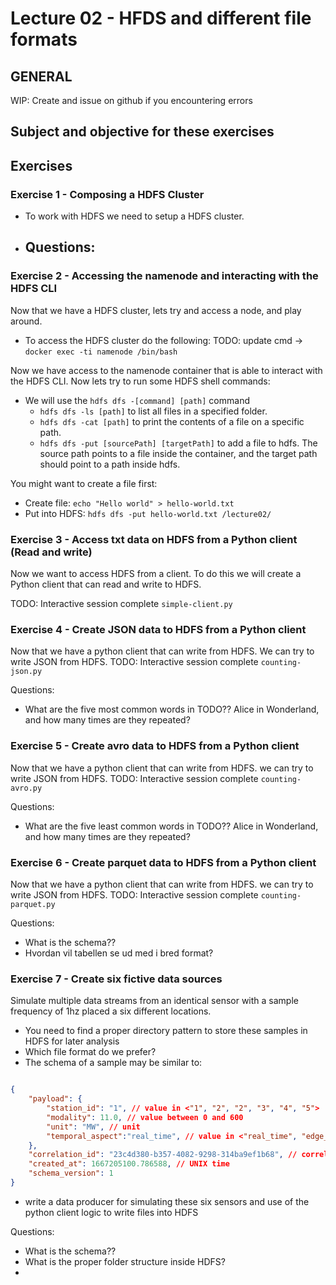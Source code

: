 # Lecture 02 - HFDS and different file formats

## GENERAL
WIP: Create and issue on github if you encountering errors




## Subject and objective for these exercises

## Exercises

### Exercise 1 - Composing a HDFS Cluster

- To work with HDFS we need to setup a HDFS cluster.
- Questions:
  -  

### Exercise 2 - Accessing the namenode and interacting with the HDFS CLI

Now that we have a HDFS cluster, lets try and access a node, and play around. 
- To access the HDFS cluster do the following: TODO: update cmd -> `docker exec -ti namenode /bin/bash`

Now we have access to the namenode container that is able to interact with the HDFS CLI. 
Now lets try to run some HDFS shell commands:

- We will use the `hdfs dfs -[command] [path]` command
  - `hdfs dfs -ls [path]` to list all files in a specified folder.
  - `hdfs dfs -cat [path]` to print the contents of a file on a specific path.
  - `hdfs dfs -put [sourcePath] [targetPath]` to add a file to hdfs. The source path points to a file inside the container, and the target path should point to a path inside hdfs.

You might want to create a file first:
  - Create file: `echo "Hello world" > hello-world.txt` 
  - Put into HDFS: `hdfs dfs -put hello-world.txt /lecture02/` 

### Exercise 3 - Access txt data on HDFS from a Python client (Read and write)

Now we want to access HDFS from a client. To do this we will create a Python client that can read and write to HDFS.

TODO: Interactive session
complete `simple-client.py`


### Exercise 4 - Create JSON data to HDFS from a Python client


Now that we have a python client that can write from HDFS. We can try to write JSON from HDFS.
TODO: Interactive session
complete `counting-json.py`

Questions:
- What are the five most common words in TODO?? Alice in Wonderland, and how many times are they repeated?

### Exercise 5 - Create avro data to HDFS from a Python client


Now that we have a python client that can write from HDFS. we can try to write JSON from HDFS.
TODO: Interactive session
complete `counting-avro.py`

Questions:
- What are the five least common words in TODO?? Alice in Wonderland, and how many times are they repeated?

### Exercise 6 - Create parquet data to HDFS from a Python client


Now that we have a python client that can write from HDFS. we can try to write JSON from HDFS.
TODO: Interactive session
complete `counting-parquet.py`

Questions:
- What is the schema??
- Hvordan vil tabellen se ud med i bred format?


### Exercise 7 - Create six fictive data sources

Simulate multiple data streams from an identical sensor with a sample frequency of 1hz placed a six different locations. 

- You need to find a proper directory pattern to store these samples in HDFS for later analysis
- Which file format do we prefer?
- The schema of a sample may be similar to:
```json

{
    "payload": {
        "station_id": "1", // value in <"1", "2", "2", "3", "4", "5">
        "modality": 11.0, // value between 0 and 600
        "unit": "MW", // unit
        "temporal_aspect":"real_time", // value in <"real_time", "edge_prediction">
    },
    "correlation_id": "23c4d380-b357-4082-9298-314ba9ef1b68", // correlation uuid for this sample
    "created_at": 1667205100.786588, // UNIX time
    "schema_version": 1
}
```
- write a data producer for simulating these six sensors and use of the python client logic to write files into HDFS


Questions:
- What is the schema??
- What is the proper folder structure inside HDFS?
- 